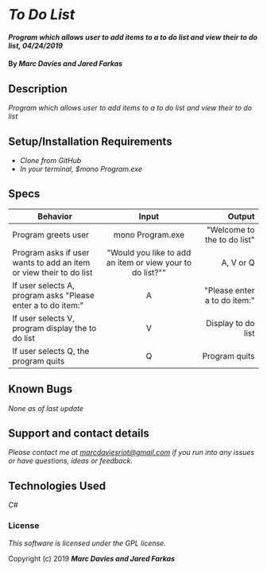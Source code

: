 # _To Do List_

#### _Program which allows user to add items to a to do list and view their to do list, 04/24/2019_

#### By _**Marc Davies and Jared Farkas**_

## Description

_Program which allows user to add items to a to do list and view their to do list_

## Setup/Installation Requirements

* _Clone from GitHub_
* _In your terminal, $mono Program.exe_

## Specs

| Behavior | Input | Output |
| ------------- |:-------------:| -----:|
| Program greets user | mono Program.exe | "Welcome to the to do list" |
| Program asks if user wants to add an item or view their to do list | "Would you like to add an item or view your to do list?"" | A, V or Q |
| If user selects A, program asks "Please enter a to do item:" | A | "Please enter a to do item:" |
| If user selects V, program display the to do list | V | Display to do list |
| If user selects Q, the program quits | Q | Program quits |

## Known Bugs

_None as of last update_

## Support and contact details

_Please contact me at marcdaviesriot@gmail.com if you run into any issues or have questions, ideas or feedback._

## Technologies Used

_C#_

### License

*This software is licensed under the GPL license.*

Copyright (c) 2019 **_Marc Davies and Jared Farkas_**
